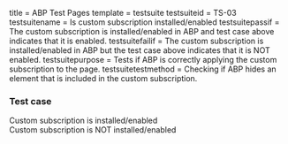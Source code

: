 title = ABP Test Pages
template = testsuite
testsuiteid = TS-03
testsuitename = Is custom subscription installed/enabled
testsuitepassif = The custom subscription is installed/enabled in ABP and test case above indicates that it is enabled.
testsuitefailif = The custom subscription is installed/enabled in ABP but the test case above indicates that it is NOT enabled.
testsuitepurpose = Tests if ABP is correctly applying the custom subscription to the page.
testsuitetestmethod = Checking if ABP hides an element that is included in the custom subscription.

<h3>Test case</h3>
<div class="abp-testsuite-testcase">
<div class="abp-testsuite-testcase-inner">
  <div class="abp-testsuite-pass">
    Custom subscription is installed/enabled
  </div>
  <div id="abp-testsuite-tohide" class="abp-testsuite-fail">
    Custom subscription is NOT installed/enabled
  </div>
</div>
</div>